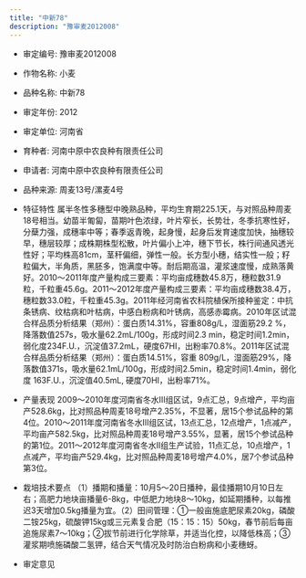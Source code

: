 ```yaml
---
title: "中新78"
description: "豫审麦2012008"
---
```

* 审定编号:  豫审麦2012008

*  作物名称:  小麦

*  品种名称:  中新78

*  审定年份:  2012

*  审定单位:  河南省

* 育种者:  河南中原中农良种有限责任公司

*  申请者:  河南中原中农良种有限责任公司

*  品种来源:  周麦13号/漯麦4号


*  特征特性
属半冬性多穗型中晚熟品种，平均生育期225.1天，与对照品种周麦18号相当。幼苗半匍匐，苗期叶色浓绿，叶片窄长，长势壮，冬季抗寒性好，分蘖力强，成穗率中等；春季返青晚，起身慢，起身后发育速度加快，抽穗较早，穗层较厚；成株期株型松散，叶片偏小上冲，穗下节长，株行间通风透光性好；平均株高81cm，茎秆偏细，弹性一般。长方型小穗，结实性一般；籽粒偏大，半角质，黑胚多，饱满度中等。耐后期高温，灌浆速度慢，成熟落黄好。2010～2011年度产量构成三要素：平均亩成穗数45.8万，穗粒数31.9粒，千粒重45.6g。2011～2012年度产量构成三要素：平均亩成穗数38.4万，穗粒数33.0粒，千粒重45.3g。2011年经河南省农科院植保所接种鉴定：中抗条锈病、纹枯病和叶枯病，中感白粉病和叶锈病，高感赤霉病。2010年区试混合样品质分析结果（郑州）：蛋白质14.31%，容重808g/L，湿面筋29.2 %，降落数值257s，吸水量62.2mL/100g，形成时间2.3 min，稳定时间1.2min，弱化度234F.U.，沉淀值37.2mL，硬度67HI，出粉率70.8%。2011年区试混合样品质分析结果（郑州）：蛋白质14.51%，容重 809g/L，湿面筋29%，降落数值371s，吸水量62.1mL/100g，形成时间2.5min，稳定时间1.4min，弱化度 163F.U.，沉淀值40.5mL, 硬度70HI，出粉率71%。


*  产量表现
2009～2010年度河南省冬水Ⅲ组区试，9点汇总，9点增产，平均亩产528.6kg，比对照品种周麦18号增产2.35%，不显著，居15个参试品种的第4位。2010～2011年度河南省冬水Ⅲ组区试，13点汇总，12点增产，1点减产，平均亩产582.5kg，比对照品种周麦18号增产3.55%，显著，居15个参试品种的第1位。2011～2012年度河南省冬水Ⅱ组生产试验，11点汇总，10点增产，1点减产，平均亩产529.4kg，比对照品种周麦18号增产4.0%，居7个参试品种第3位。


*  栽培技术要点
（1）播期和播量：10月5～20日播种，最佳播期10月10日左右；高肥力地块亩播量6-8kg，中低肥力地块8～10kg，如延期播种，以每推迟3天增加0.5kg播量为宜。（2）田间管理：①一般亩施底肥尿素20kg，磷酸二铵25kg，硫酸钾15kg或三元素复合肥（15：15：15）50kg，春节前后每亩追施尿素7～10kg；②拔节前进行化学除草，并适当化控，以降低株高；③灌浆期喷施磷酸二氢钾，结合天气情况及时防治白粉病和小麦穗蚜。


*  审定意见

